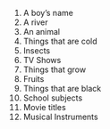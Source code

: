 1. A boy’s name
2. A river
3. An animal
4. Things that are cold
5. Insects
6. TV Shows
7. Things that grow
8. Fruits
9. Things that are black
10. School subjects
11. Movie titles
12. Musical Instruments
